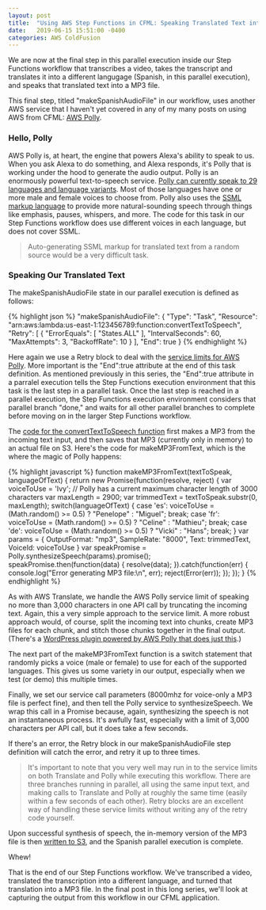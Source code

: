 ```yaml
---
layout: post
title:  "Using AWS Step Functions in CFML: Speaking Translated Text into a MP3 File"
date:   2019-06-15 15:51:00 -0400
categories: AWS ColdFusion
---
```


We are now at the final step in this parallel execution inside our Step Functions workflow that transcribes a video, takes the transcript and translates it into a different langugage (Spanish, in this parallel execution), and speaks that translated text into a MP3 file.

This final step, titled "makeSpanishAudioFile" in our workflow, uses another AWS service that I haven't yet covered in any of my many posts on using AWS from CFML: [AWS Polly](https://aws.amazon.com/polly/).

### Hello, Polly

AWS Polly is, at heart, the engine that powers Alexa's ability to speak to us. When you ask Alexa to do something, and Alexa responds, it's Polly that is working under the hood to generate the audio output. Polly is an enormously powerful text-to-speech service. [Polly can curently speak to 29 languages and language variants](https://docs.aws.amazon.com/polly/latest/dg/voicelist.html). Most of those languages have one or more male and female voices to choose from. Polly also uses the [SSML markup language](https://developer.amazon.com/docs/custom-skills/speech-synthesis-markup-language-ssml-reference.html) to provide more natural-sounding speech through things like emphasis, pauses, whispers, and more. The code for this task in our Step Functions workflow does use different voices in each language, but does not cover SSML.

> Auto-generating SSML markup for translated text from a random source would be a very difficult task.

### Speaking Our Translated Text

The makeSpanishAudioFile state in our parallel execution is defined as follows:

{% highlight json %}
"makeSpanishAudioFile": {
    "Type": "Task",
    "Resource": "arn:aws:lambda:us-east-1:123456789:function:convertTextToSpeech",
    "Retry": [
        {
            "ErrorEquals": [ "States.ALL" ],
            "IntervalSeconds": 60,
            "MaxAttempts": 3,
            "BackoffRate": 10
        }
    ],
    "End": true
}
{% endhighlight %}

Here again we use a Retry block to deal with the [service limits for AWS Polly](https://docs.aws.amazon.com/polly/latest/dg/limits.html). More important is the "End":true attribute at the end of this task definition. As mentioned previously in this series, the "End":true attribute in a parralel execution tells the Step Functions execution environment that this task is the last step in a parallel task. Once the last step is reached in a parallel execution, the Step Functions execution environment considers that parallel branch "done," and waits for all other parallel branches to complete before moving on in the larger Step Functions workflow.

The [code for the convertTextToSpeech function](https://github.com/brianklaas/awsPlaybox/blob/master/nodejs/lambda/transcribeTranslateExample/convertTextToSpeech.js) first makes a MP3 from the incoming text input, and then saves that MP3 (currently only in memory) to an actual file on S3. Here's the code for makeMP3FromText, which is the where the magic of Polly happens:

{% highlight javascript %}
function makeMP3FromText(textToSpeak, languageOfText) {
    return new Promise(function(resolve, reject) {
        var voiceToUse = 'Ivy';
        // Polly has a current maximum character length of 3000 characters
        var maxLength = 2900;
        var trimmedText = textToSpeak.substr(0, maxLength);
        switch(languageOfText) {
            case 'es':
                voiceToUse = (Math.random() >= 0.5) ? "Penelope" : "Miguel";
                break;
            case 'fr':
                voiceToUse = (Math.random() >= 0.5) ? "Celine" : "Mathieu";
                break;
            case 'de':
                voiceToUse = (Math.random() >= 0.5) ? "Vicki" : "Hans";
                break;
        }
        var params = {
            OutputFormat: "mp3",
            SampleRate: "8000",
            Text: trimmedText,
            VoiceId: voiceToUse
        }
        var speakPromise = Polly.synthesizeSpeech(params).promise();
        speakPromise.then(function(data) {
            resolve(data);
        }).catch(function(err) {
            console.log("Error generating MP3 file:\n", err);
            reject(Error(err));
        });
    });
}
{% endhighlight %}

As with AWS Translate, we handle the AWS Polly service limit of speaking no more than 3,000 characters in one API call by truncating the incoming text. Again, this a very simple approach to the service limit. A more robust approach would, of course, split the incoming text into chunks, create MP3 files for each chunk, and stitch those chunks together in the final output. (There's a [WordPress plugin powered by AWS Polly that does just this](https://wordpress.org/plugins/amazon-polly/).)

The next part of the makeMP3FromText function is a switch statement that randomly picks a voice (male or female) to use for each of the supported languages. This gives us some variety in our output, especially when we test (or demo) this multiple times.

Finally, we set our service call parameters (8000mhz for voice-only a MP3 file is perfect fine), and then tell the Polly service to synthesizeSpeech. We wrap this call in a Promise because, again, synthesizing the speech is not an instantaneous process. It's awfully fast, especially with a limit of 3,000 characters per API call, but it does take a few seconds.

If there's an error, the Retry block in our makeSpanishAudioFile step definition will catch the error, and retry it up to three times.

> It's important to note that you very well may run in to the service limits on both Translate and Polly while executing this workflow. There are three branches running in parallel, all using the same input text, and making calls to Translate and Polly at roughly the same time (easily within a few seconds of each other). Retry blocks are an excellent way of handling these service limits without writing any of the retry code yourself.

Upon successful synthesis of speech, the in-memory version of the MP3 file is then [written to S3](https://github.com/brianklaas/awsPlaybox/blob/master/nodejs/lambda/transcribeTranslateExample/convertTextToSpeech.js), and the Spanish parallel execution is complete.

Whew! 

That is the end of our Step Functions workflow. We've transcribed a video, translated the transcription into a different language, and turned that translation into a MP3 file. In the final post in this long series, we'll look at capturing the output from this workflow in our CFML application.